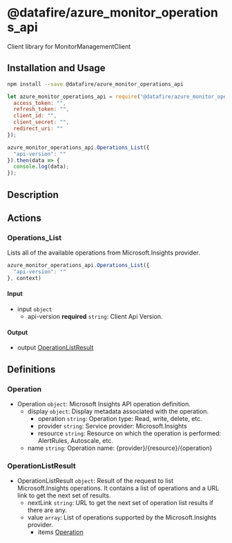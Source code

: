 # @datafire/azure_monitor_operations_api

Client library for MonitorManagementClient

## Installation and Usage
```bash
npm install --save @datafire/azure_monitor_operations_api
```
```js
let azure_monitor_operations_api = require('@datafire/azure_monitor_operations_api').create({
  access_token: "",
  refresh_token: "",
  client_id: "",
  client_secret: "",
  redirect_uri: ""
});

azure_monitor_operations_api.Operations_List({
  "api-version": ""
}).then(data => {
  console.log(data);
});
```

## Description



## Actions

### Operations_List
Lists all of the available operations from Microsoft.Insights provider.


```js
azure_monitor_operations_api.Operations_List({
  "api-version": ""
}, context)
```

#### Input
* input `object`
  * api-version **required** `string`: Client Api Version.

#### Output
* output [OperationListResult](#operationlistresult)



## Definitions

### Operation
* Operation `object`: Microsoft Insights API operation definition.
  * display `object`: Display metadata associated with the operation.
    * operation `string`: Operation type: Read, write, delete, etc.
    * provider `string`: Service provider: Microsoft.Insights
    * resource `string`: Resource on which the operation is performed: AlertRules, Autoscale, etc.
  * name `string`: Operation name: {provider}/{resource}/{operation}

### OperationListResult
* OperationListResult `object`: Result of the request to list Microsoft.Insights operations. It contains a list of operations and a URL link to get the next set of results.
  * nextLink `string`: URL to get the next set of operation list results if there are any.
  * value `array`: List of operations supported by the Microsoft.Insights provider.
    * items [Operation](#operation)


